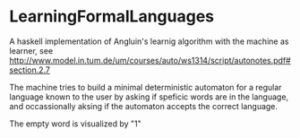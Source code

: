 LearningFormalLanguages
=======================

A haskell implementation of Angluin's learnig algorithm with the machine as learner, see http://www.model.in.tum.de/um/courses/auto/ws1314/script/autonotes.pdf#section.2.7

The machine tries to build a minimal deterministic automaton for a regular language known to the user by asking if speficic words are in the language, and occassionally aksing if the automaton accepts the correct language.


The empty word is visualized by "1"
